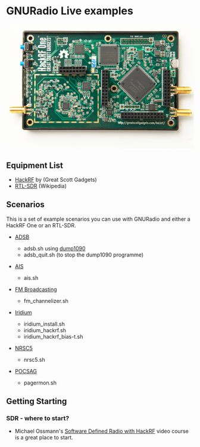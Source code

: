 # GNURadio Live examples

![HackRF One](/images/hackrf_one.jpeg)

## Equipment List
 * [HackRF](greatscottgadgets.com/hackrf) by (Great Scott Gadgets)
 * [RTL-SDR](https://en.wikipedia.org/wiki/List_of_software-defined_radios) (Wikipedia)

## Scenarios

This is a set of example scenarios you can use with GNURadio and either a HackRF One or an RTL-SDR.

  * [ADSB](/adsb/)
    * adsb.sh using [dump1090](https://github.com/antirez/dump1090)
    * adsb_quit.sh (to stop the dump1090 programme)

  * [AIS](/ais/README.md)
    * ais.sh
    
  * [FM Broadcasting](/fm/README.md)
    * fm_channelizer.sh

  * [Iridium]()
     * iridium_install.sh
     * iridium_hackrf.sh
     * iridium_hackrf_bias-t.sh

  * [NRSC5](/nrsc5/README.md)
    * nrsc5.sh

  * [POCSAG](/pocsag/README.md)
    * pagermon.sh

## Getting Starting

### SDR - where to start?

  * Michael Ossmann's [Software Defined Radio with HackRF](https://greatscottgadgets.com/sdr/) video course is a great place to start.
